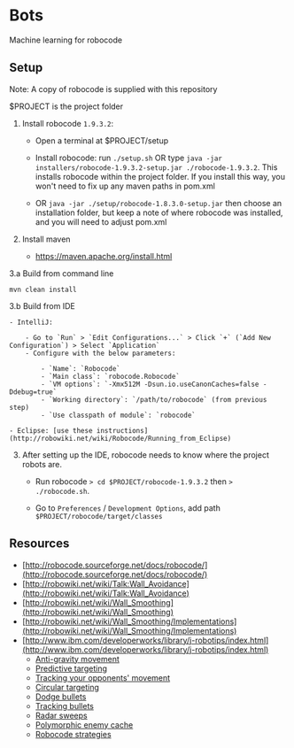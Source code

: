 # Bots

Machine learning for robocode

## Setup

Note:
A copy of robocode is supplied with this repository

$PROJECT is the project folder

1. Install robocode `1.9.3.2`:
    
    - Open a terminal at $PROJECT/setup
    
    - Install robocode: run `./setup.sh`
      OR type `java -jar installers/robocode-1.9.3.2-setup.jar ./robocode-1.9.3.2`. 
      This installs robocode within the project folder. 
      If you install this way, you won't need to fix up any maven paths in pom.xml
    
    - OR `java -jar ./setup/robocode-1.8.3.0-setup.jar` then choose an installation folder,
      but keep a note of where robocode was installed, and you will need to adjust pom.xml

2. Install maven

    - https://maven.apache.org/install.html

3.a Build from command line

    mvn clean install

3.b Build from IDE

    - IntelliJ:

        - Go to `Run` > `Edit Configurations...` > Click `+` (`Add New Configuration`) > Select `Application`
        - Configure with the below parameters:

            - `Name`: `Robocode`
            - `Main class`: `robocode.Robocode`
            - `VM options`: `-Xmx512M -Dsun.io.useCanonCaches=false -Ddebug=true`
            - `Working directory`: `/path/to/robocode` (from previous step)
            - `Use classpath of module`: `robocode`

    - Eclipse: [use these instructions](http://robowiki.net/wiki/Robocode/Running_from_Eclipse)

3. After setting up the IDE, robocode needs to know where the project robots are.

   - Run robocode
    `> cd $PROJECT/robocode-1.9.3.2` then `> ./robocode.sh`.

   - Go to `Preferences` / `Development Options`, add path `$PROJECT/robocode/target/classes`

## Resources

- [http://robocode.sourceforge.net/docs/robocode/](http://robocode.sourceforge.net/docs/robocode/)
- [http://robowiki.net/wiki/Talk:Wall_Avoidance](http://robowiki.net/wiki/Talk:Wall_Avoidance)
- [http://robowiki.net/wiki/Wall_Smoothing](http://robowiki.net/wiki/Wall_Smoothing)
- [http://robowiki.net/wiki/Wall_Smoothing/Implementations](http://robowiki.net/wiki/Wall_Smoothing/Implementations)
- [http://www.ibm.com/developerworks/library/j-robotips/index.html](http://www.ibm.com/developerworks/library/j-robotips/index.html)
  - [Anti-gravity movement](http://www.ibm.com/developerworks/library/j-antigrav/index.html)
  - [Predictive targeting](http://www.ibm.com/developerworks/library/j-pred-targeting/index.html)
  - [Tracking your opponents' movement](http://www.ibm.com/developerworks/java/library/j-movement/index.html)
  - [Circular targeting](http://www.ibm.com/developerworks/library/j-circular/index.html)
  - [Dodge bullets](http://www.ibm.com/developerworks/library/j-dodge/index.html)
  - [Tracking bullets](http://www.ibm.com/developerworks/library/j-tipbullet.html)
  - [Radar sweeps](http://www.ibm.com/developerworks/library/j-radar/index.html)
  - [Polymorphic enemy cache](http://www.ibm.com/developerworks/library/j-tippoly/)
  - [Robocode strategies](http://www.ibm.com/developerworks/library/j-tipstrats/index.html)
